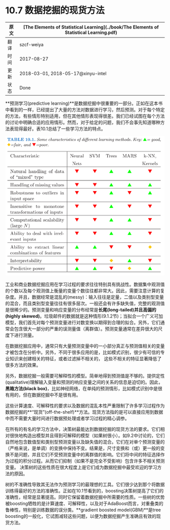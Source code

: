 # 10.7 数据挖掘的现货方法

| 原文   | [The Elements of Statistical Learning](../book/The Elements of Statistical Learning.pdf) |
| ---- | ---------------------------------------- |
| 翻译   | szcf-weiya                               |
| 时间   | 2017-08-27                               |
| 更新   | 2018-03-01, 2018-05-17@xinyu-intel                               |
| 状态 | Done|

**预测学习(predictive learning)**是数据挖掘中很重要的一部分。正如在这本书中看到的一样，已经提出了大量的方法对数据进行学习，然后预测。对于每个特定的方法，有些情形特别适用，但在其他情形表现得很差。我们已经试图在每个方法的讨论中明确合适的应用情形。然而，对于给定的问题，我们不会事先知道哪种方法表现得最好。表10.1总结了一些学习方法的特点。

![](../img/10/tab10.1.png)

工业和商业数据挖掘应用在学习过程的要求往往特别具有挑战性。数据集中观测值的个数以及每个观测值上衡量的变量个数往往都非常大。因此，需要注意计算的复杂度。并且，数据经常是混乱的(messy)：输入往往是定量，二值以及类别型变量的混合，而且类别型变量往往有很多层次。一般还会有许多缺失值，完整的观测值是很稀少的。预测变量和响应变量的分布经常是**长尾(long-tailed)**并且**高偏的(highly skewed)**。垃圾邮件的数据就是这种情形(9.1.2节)；当拟合一个广义可加模型，我们首先对每个预测变量进行对数变换以期得到合理的拟合。另外，它们通常会包含很大一部分的严重的误测量值（离群值）。预测变量通常在差异很大的尺度下进行测量。

在数据挖掘应用中，通常只有大量预测变量中的一小部分真正与预测值相关的变量才被包含在分析中。另外，不同于很多应用的是，比如模式识别，很少有可信的专业知识来创建相关的特征，或者过滤掉不相关的， 这些不相关的特征显著降低了很多方法的效果。

另外，数据挖掘一般需要可解释性的模型。简单地得到预测值是不够的。提供定性(qualitative)理解输入变量和预测的响应变量之间的关系的信息是迫切的。因此，**黑箱方法(black box)**，比如神经网络，在单纯的预测情形，比如模式识别中是很有用的，但在数据挖掘中不是很有用。


这些计算速度、可解释性的要求以及数据的混乱本性严重限制了许多学习过程作为数据挖掘的**“现货”(off-the-shelf)**方法。现货方法指的是可以直接应用到数据中而不需要大量时间进行数据预处理或者学习过程的精心调参。

在所有的有名的学习方法中，决策树最能达到数据挖掘的现货方法的要求。它们相对很快地构造出模型并且得到可解释的模型（如果树很小）。如9.2中讨论的，它们自然地包含数值型和类别型预测变量以及缺失值的混合。它们在对单个预测变量的（严格来说，是单调）的变换中保持不变。结果是，尺寸变换和（或）更一般的变换不是问题，并且它们不受预测变量中的离群值的影响。它们将中间的特征选择作为过程的积分过程。从而它们抑制（如果不是完全不受影响）包含许多不相关预测变量。 决策树的这些性质在很大程度上是它们成为数据挖掘中最受欢迎的学习方法的原因。

树的不准确性导致其无法作为预测学习的最理想的工具。它们很少达到那个将数据训练得最好的方法的准确性。正如在10.1节看到的，boosting决策树提高了它们的准确性，经常是显著提高。同时它保留着数据挖掘中所需要的性质。一些树的优势被boosting牺牲的是计算速度、可解释性，以及对于AdaBoost而言，对重叠类的鲁棒性，特别是训练数据的误分类。**gradient boosted model(GBM)**是tree boosting的一般化，它试图减轻这些问题，以便为数据挖掘产生准确且有效的现货方法。
